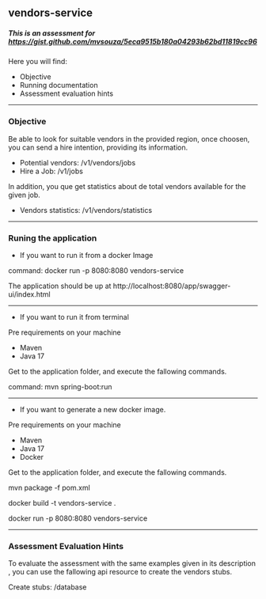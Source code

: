 


## vendors-service
##### This is an assessment for https://gist.github.com/mvsouza/5eca9515b180a04293b62bd11819cc96

Here you will find:

* Objective
* Running documentation
* Assessment evaluation hints
___

### Objective
Be able to look for suitable vendors in the provided region, once choosen,
you can send a hire intention, providing its information.

* Potential vendors: /v1/vendors/jobs
* Hire a Job: /v1/jobs

In addition, you que get statistics about de total vendors available for
the given job.

* Vendors statistics: /v1/vendors/statistics

___
### Runing the application

* If you want to run it from a docker Image

command: docker run -p 8080:8080 vendors-service

The application should be up at http://localhost:8080/app/swagger-ui/index.html

___
* If you want to run it from terminal

Pre requirements on your machine
* Maven
* Java 17

Get to the application folder, and execute the fallowing commands.

command: mvn spring-boot:run

___
* If you want to generate a new docker image.

Pre requirements on your machine
* Maven
* Java 17
* Docker

Get to the application folder, and execute the fallowing commands.

mvn package -f pom.xml

docker build -t vendors-service .

docker run -p 8080:8080 vendors-service
___

### Assessment Evaluation Hints

To evaluate the assessment with the same examples given in its description
, you can use the fallowing api resource to create the vendors stubs.

Create stubs: /database